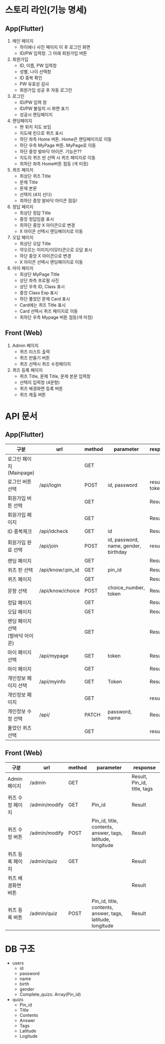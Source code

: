 # 스토리 라인(기능 명세)

## App(Flutter)

1. 메인 페이지
   - 하이에나 사진 페이지 이 후 로그인 화면
   - ID/PW 입력창. 그 아래 회원가입 버튼
2. 회원가입
   - ID, 이름, PW 입력창
   - 성별, 나이 선택창
   - ID 중복 확인
   - PW 유효성 검사
   - 회원가입 성공 후 자동 로그인
3. 로그인
   - ID/PW 입력 창
   - ID/PW 불일치 시 화면 표기
   - 성공시 랜딩페이지
4. 랜딩페이지
   - 현 위치 지도 보임
   - 지도에 핀으로 퀴즈 표시
   - 하단 좌측 Home 버튼. Home은 랜딩페이지로 이동
   - 하단 우측 MyPage 버튼. MyPage로 이동
   - 하단 중앙 발바닥 아이콘. 기능은??
   - 지도의 퀴즈 핀 선택 시 퀴즈 페이지로 이동
   - 최하단 좌측 Home버튼 점등 (색 미정)
5. 퀴즈 페이지
   - 최상단 퀴즈 Title
   - 문제 Title
   - 문제 본문
   - 선택지 (4지 선다)
   - 최하단 중앙 발바닥 아이콘 점등!
6. 정답 페이지
   - 최상단 정답 Title
   - 중앙 정답임을 표시
   - 최하단 중앙 X 아이콘으로 변경
   - X 아이콘 선택시 랜딩페이지로 이동
7. 오답 페이지
   - 최상단 오답 Title
   - 약오르는 이미지/이모티콘으로 오답 표시
   - 하단 중앙 X 아이콘으로 변경
   - X 아이콘 선택시 랜딩페이지로 이동
8. 마이 페이지
   - 최상단 MyPage Title
   - 상단 좌측 프로필 사진
   - 상단 우측 ID, Class 표시
   - 중앙 Class Exp 표시
   - 하단 풀었던 문제 Card 표시
   - Card에는 퀴즈 Title 표시
   - Card 선택시 퀴즈 페이지로 이동
   - 최하단 우측 Mypage 버튼 점등(색 미정)

## Front (Web)

1. Admin 페이지
   - 퀴즈 리스트 출력
   - 퀴즈 만들기 버튼
   - 퀴즈 선택시 퀴즈 수정페이지
2. 퀴즈 등록 페이지
   - 퀴즈 Title, 문제 Title, 문제 본문 입력창
   - 선택지 입력창 (4문항)
   - 퀴즈 배경화면 등록 버튼
   - 퀴즈 제출 버튼

# API 문서

## App(Flutter)

| 구분                                  | url               | method | parameter                            | response      |
| ------------------------------------- | ----------------- | ------ | ------------------------------------ | ------------- |
| 로그인 페이지(Mainpage)               |                   | GET    |                                      |               |
| 로그인 버튼 선택                      | /api/login        | POST   | id, password                         | result, token |
| 회원가입 버튼 선택                    |                   | GET    |                                      | Result        |
| 회원가입 페이지                       |                   | GET    |                                      | Result        |
| ID 중복체크                           | /api/idcheck      | GET    | id                                   | Result        |
| 회원가입 완료 선택                    | /api/join         | POST   | id, password, name, gender, birthday | result        |
| 랜딩 페이지                           |                   | GET    |                                      | Result        |
| 퀴즈 핀 선택                          | /api/know/:pin_id | GET    | pin_id                               | Result        |
| 퀴즈 페이지                           |                   | GET    |                                      | Result        |
| 문항 선택                             | /api/know/choice  | POST   | choice_number, token                 | Result        |
| 정답 페이지                           |                   | GET    |                                      | Result        |
| 오답 페이지                           |                   | GET    |                                      | Result        |
| 랜딩 페이지 선택<br />(발바닥 아이콘) |                   | GET    |                                      | Result        |
| 마이 페이지 선택                      | /api/mypage       | GET    | token                                | Result        |
| 마이 페이지                           |                   | GET    |                                      | Result        |
| 개인정보 페이지 선택                  | /api/myinfo       | GET    | Token                                | Result        |
| 개인정보 페이지                       |                   | GET    |                                      | result        |
| 개인정보 수정 선택                    | /api/             | PATCH  | password, name                       | Result        |
| 풀었던 퀴즈 선택                      |                   | GET    |                                      | result        |

## Front (Web)

| 구분               | url           | method | parameter                                                  | response                    |
| ------------------ | ------------- | ------ | ---------------------------------------------------------- | --------------------------- |
| Admin 페이지       | /admin        | GET    |                                                            | Result, Pin_id, title, tags |
| 퀴즈 수정 페이지   | /admin/modify | GET    | Pin_id                                                     | Result                      |
| 퀴즈 수정 버튼     | /admin/modify | POST   | Pin_id, title, contents, answer, tags, latitude, longitude | Result                      |
| 퀴즈 등록 페이지   | /admin/quiz   | GET    |                                                            | Result                      |
| 퀴즈 배경화면 버튼 |               |        |                                                            | Result                      |
| 퀴즈 등록 버튼     | /admin/quiz   | POST   | Pin_id, title, contents, answer, tags, latitude, longitude | Result                      |

# DB 구조

* users
  * id
  * password
  * name
  * birth
  * gender
  * Complete_quizs: Array(Pin_id)
* quizs
  * Pin_id
  * Title
  * Contents
  * Answer
  * Tags
  * Latitude
  * Logitude